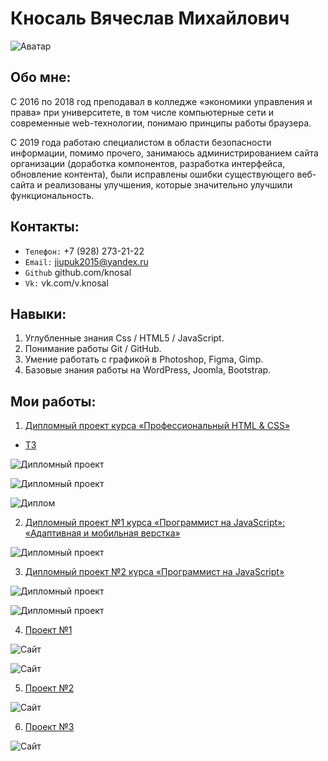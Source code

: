 # Кносаль Вячеслав Михайлович

![Аватар](img/avatar4_6.jpg)

## Обо мне:

С 2016 по 2018 год преподавал в колледже «экономики управления и права» при университете, в том числе компьютерные сети и современные web-технологии, понимаю принципы работы браузера.

С 2019 года работаю специалистом в области безопасности информации, помимо прочего, занимаюсь администрированием сайта организации (доработка компонентов, разработка интерфейса, обновление контента), были исправлены ошибки существующего веб-сайта и реализованы улучшения, которые значительно улучшили функциональность.

## Контакты:

- `Телефон:` +7 (928) 273-21-22
- `Email:`	jiupuk2015@yandex.ru
- `Github`  github.com/knosal
- `Vk:`		vk.com/v.knosal

## Навыки:
1. Углубленные знания Css / HTML5 / JavaScript.
2. Понимание работы Git / GitHub.
3. Умение работать с графикой в Photoshop, Figma, Gimp.
4. Базовые знания работы на WordPress, Joomla, Bootstrap.

## Мои работы:

1. [Дипломный проект курса «Профессиональный HTML & CSS»](https://knosal.github.io/122895-device/#)
- [ТЗ](https://docs.google.com/document/d/1NlLHqlPsivmclVfo_pQWcFt8b90jUQW0Tgts6sKEgww/edit?usp=sharing)

![Дипломный проект](img/d1.jpg)

![Дипломный проект](img/d2.jpg)

![Диплом](img/has.jpg)

2. [Дипломный проект №1 курса «Программист на JavaScript»: «Адаптивная и мобильная верстка»](https://knosal.github.io/mq-diplom-adaptiv/#0)

![Дипломный проект](img/ad1.jpg)

3. [Дипломный проект №2 курса «Программист на JavaScript»](https://github.com/knosal/bhj-diploma)

![Дипломный проект](img/js1.jpg)

![Дипломный проект](img/js2.jpg)

4. [Проект №1](https://knosal.github.io/Mountain/)

![Сайт](img/m1.jpg)

![Сайт](img/m2.jpg)


5. [Проект №2](https://knosal.github.io/Culture-news/)

![Сайт](img/n1.png)

6. [Проект №3](https://knosal.github.io/sportIcndy/)

![Сайт](img/s1.png)



